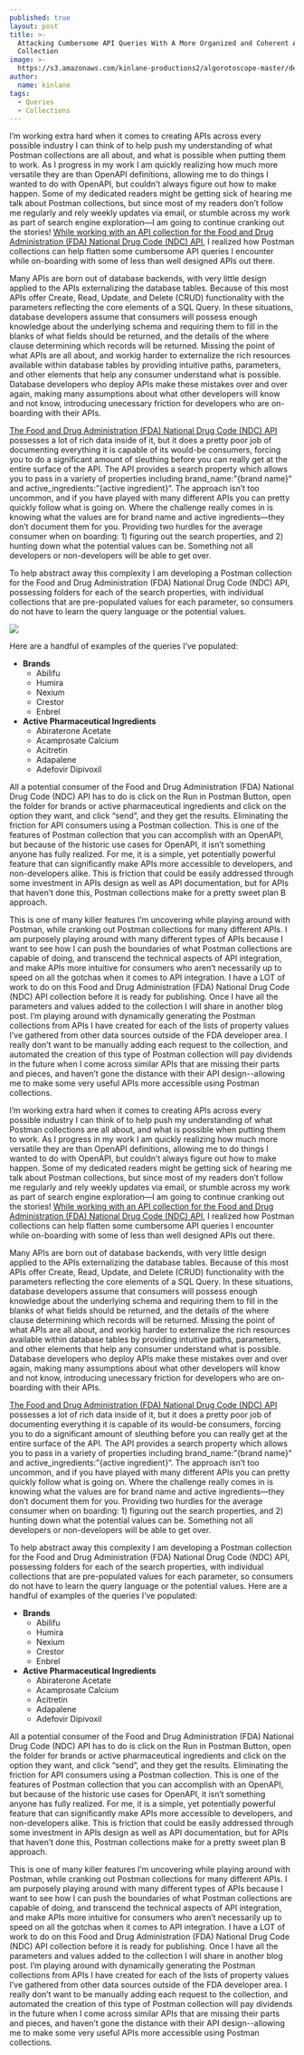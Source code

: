```yaml
---
published: true
layout: post
title: >-
  Attacking Cumbersome API Queries With A More Organized and Coherent API
  Collection
image: >-
  https://s3.amazonaws.com/kinlane-productions2/algorotoscope-master/desert-dragon-light-dali.jpg
author:
  name: kinlane
tags:
  - Queries
  - Collections
---
```

I’m working extra hard when it comes to creating APIs across every possible industry I can think of to help push my understanding of what Postman collections are all about, and what is possible when putting them to work. As I progress in my work I am quickly realizing how much more versatile they are than OpenAPI definitions, allowing me to do things I wanted to do with OpenAPI, but couldn’t always figure out how to make happen. Some of my dedicated readers might be getting sick of hearing me talk about Postman collections, but since most of my readers don’t follow me regularly and rely weekly updates via email, or stumble across my work as part of search engine exploration—I am going to continue cranking out the stories! [While working with an API collection for the Food and Drug Administration (FDA) National Drug Code (NDC) API](https://www.apievangelist.com/2019/09/24/enabler-mock-data-apis-alongside-other-apis-within-my-collections/), I realized how Postman collections can help flatten some cumbersome API queries I encounter while on-boarding with some of less than well designed APIs out there.  
  
Many APIs are born out of database backends, with very little design applied to the APIs externalizing the database tables. Because of this most APIs offer Create, Read, Update, and Delete (CRUD) functionality with the parameters reflecting the core elements of a SQL Query. In these situations, database developers assume that consumers will possess enough knowledge about the underlying schema and requiring them to fill in the blanks of what fields should be returned, and the details of the where clause determining which records will be returned. Missing the point of what APIs are all about, and workig harder to externalize the rich resources available within database tables by providing intuitive paths, parameters, and other elements that help any consumer understand what is possible. Database developers who deploy APIs make these mistakes over and over again, making many assumptions about what other developers will know and not know, introducing unecessary friction for developers who are on-boarding with their APIs.  
  
[The Food and Drug Administration (FDA) National Drug Code (NDC) API](https://open.fda.gov/apis/drug/ndc/example-api-queries/) possesses a lot of rich data inside of it, but it does a pretty poor job of documenting everything it is capable of its would-be consumers, forcing you to do a significant amount of sleuthing before you can really get at the entire surface of the API. The API provides a search property which allows you to pass in a variety of properties including brand\_name:”{brand name}“ and active\_ingredients:”{active ingredient}“. The approach isn’t too uncommon, and if you have played with many different APIs you can pretty quickly follow what is going on. Where the challenge really comes in is knowing what the values are for brand name and active ingredients—they don’t document them for you. Providing two hurdles for the average consumer when on boarding: 1) figuring out the search properties, and 2) hunting down what the potential values can be. Something not all developers or non-developers will be able to get over.  
  

To help abstract away this complexity I am developing a Postman collection for the Food and Drug Administration (FDA) National Drug Code (NDC) API, possessing folders for each of the search properties, with individual collections that are pre-populated values for each parameter, so consumers do not have to learn the query language or the potential values.

![](http://kinlane-productions2.s3.amazonaws.com/api_evangelist_site/blog/pharmaceutical_drugs_brands.jpg)

Here are a handful of examples of the queries I’ve populated:

*   **Brands**
    *   Abilifu
    *   Humira
    *   Nexium
    *   Crestor
    *   Enbrel
*   **Active Pharmaceutical Ingredients**
    *   Abiraterone Acetate
    *   Acamprosate Calcium
    *   Acitretin
    *   Adapalene
    *   Adefovir Dipivoxil

All a potential consumer of the Food and Drug Administration (FDA) National Drug Code (NDC) API has to do is click on the Run in Postman Button, open the folder for brands or active pharmaceutical ingredients and click on the option they want, and click “send”, and they get the results. Eliminating the friction for API consumers using a Postman collection. This is one of the features of Postman collection that you can accomplish with an OpenAPI, but because of the historic use cases for OpenAPI, it isn’t something anyone has fully realized. For me, it is a simple, yet potentially powerful feature that can significantly make APIs more accessible to developers, and non-developers alike. This is friction that could be easily addressed through some investment in APIs design as well as API documentation, but for APIs that haven’t done this, Postman collections make for a pretty sweet plan B approach.  
  
This is one of many killer features I’m uncovering while playing around with Postman, while cranking out Postman collections for many different APIs. I am purposely playing around with many different types of APIs because I want to see how I can push the boundaries of what Postman collections are capable of doing, and transcend the technical aspects of API integration, and make APIs more intuitive for consumers who aren’t necessarily up to speed on all the gotchas when it comes to API integration. I have a LOT of work to do on this Food and Drug Administration (FDA) National Drug Code (NDC) API collection before it is ready for publishing. Once I have all the parameters and values added to the collection I will share in another blog post. I’m playing around with dynamically generating the Postman collections from APIs I have created for each of the lists of property values I’ve gathered from other data sources outside of the FDA developer area. I really don’t want to be manually adding each request to the collection, and automated the creation of this type of Postman collection will pay dividends in the future when I come across similar APIs that are missing their parts and pieces, and haven’t gone the distance with their API design--allowing me to make some very useful APIs more accessible using Postman collections.

I’m working extra hard when it comes to creating APIs across every possible industry I can think of to help push my understanding of what Postman collections are all about, and what is possible when putting them to work. As I progress in my work I am quickly realizing how much more versatile they are than OpenAPI definitions, allowing me to do things I wanted to do with OpenAPI, but couldn’t always figure out how to make happen. Some of my dedicated readers might be getting sick of hearing me talk about Postman collections, but since most of my readers don’t follow me regularly and rely weekly updates via email, or stumble across my work as part of search engine exploration—I am going to continue cranking out the stories! [While working with an API collection for the Food and Drug Administration (FDA) National Drug Code (NDC) API](https://www.apievangelist.com/2019/09/24/enabler-mock-data-apis-alongside-other-apis-within-my-collections/), I realized how Postman collections can help flatten some cumbersome API queries I encounter while on-boarding with some of less than well designed APIs out there.  
  
Many APIs are born out of database backends, with very little design applied to the APIs externalizing the database tables. Because of this most APIs offer Create, Read, Update, and Delete (CRUD) functionality with the parameters reflecting the core elements of a SQL Query. In these situations, database developers assume that consumers will possess enough knowledge about the underlying schema and requiring them to fill in the blanks of what fields should be returned, and the details of the where clause determining which records will be returned. Missing the point of what APIs are all about, and workig harder to externalize the rich resources available within database tables by providing intuitive paths, parameters, and other elements that help any consumer understand what is possible. Database developers who deploy APIs make these mistakes over and over again, making many assumptions about what other developers will know and not know, introducing unecessary friction for developers who are on-boarding with their APIs.  
  
[The Food and Drug Administration (FDA) National Drug Code (NDC) API](https://open.fda.gov/apis/drug/ndc/example-api-queries/) possesses a lot of rich data inside of it, but it does a pretty poor job of documenting everything it is capable of its would-be consumers, forcing you to do a significant amount of sleuthing before you can really get at the entire surface of the API. The API provides a search property which allows you to pass in a variety of properties including brand\_name:”{brand name}“ and active\_ingredients:”{active ingredient}“. The approach isn’t too uncommon, and if you have played with many different APIs you can pretty quickly follow what is going on. Where the challenge really comes in is knowing what the values are for brand name and active ingredients—they don’t document them for you. Providing two hurdles for the average consumer when on boarding: 1) figuring out the search properties, and 2) hunting down what the potential values can be. Something not all developers or non-developers will be able to get over.  
  
To help abstract away this complexity I am developing a Postman collection for the Food and Drug Administration (FDA) National Drug Code (NDC) API, possessing folders for each of the search properties, with individual collections that are pre-populated values for each parameter, so consumers do not have to learn the query language or the potential values. Here are a handful of examples of the queries I’ve populated:

*   **Brands**
    *   Abilifu
    *   Humira
    *   Nexium
    *   Crestor
    *   Enbrel
*   **Active Pharmaceutical Ingredients**
    *   Abiraterone Acetate
    *   Acamprosate Calcium
    *   Acitretin
    *   Adapalene
    *   Adefovir Dipivoxil

All a potential consumer of the Food and Drug Administration (FDA) National Drug Code (NDC) API has to do is click on the Run in Postman Button, open the folder for brands or active pharmaceutical ingredients and click on the option they want, and click “send”, and they get the results. Eliminating the friction for API consumers using a Postman collection. This is one of the features of Postman collection that you can accomplish with an OpenAPI, but because of the historic use cases for OpenAPI, it isn’t something anyone has fully realized. For me, it is a simple, yet potentially powerful feature that can significantly make APIs more accessible to developers, and non-developers alike. This is friction that could be easily addressed through some investment in APIs design as well as API documentation, but for APIs that haven’t done this, Postman collections make for a pretty sweet plan B approach.  
  
This is one of many killer features I’m uncovering while playing around with Postman, while cranking out Postman collections for many different APIs. I am purposely playing around with many different types of APIs because I want to see how I can push the boundaries of what Postman collections are capable of doing, and transcend the technical aspects of API integration, and make APIs more intuitive for consumers who aren’t necessarily up to speed on all the gotchas when it comes to API integration. I have a LOT of work to do on this Food and Drug Administration (FDA) National Drug Code (NDC) API collection before it is ready for publishing. Once I have all the parameters and values added to the collection I will share in another blog post. I’m playing around with dynamically generating the Postman collections from APIs I have created for each of the lists of property values I’ve gathered from other data sources outside of the FDA developer area. I really don’t want to be manually adding each request to the collection, and automated the creation of this type of Postman collection will pay dividends in the future when I come across similar APIs that are missing their parts and pieces, and haven’t gone the distance with their API design--allowing me to make some very useful APIs more accessible using Postman collections.